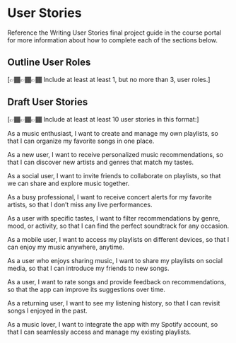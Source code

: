 # User Stories

Reference the Writing User Stories final project guide in the course portal for more information about how to complete each of the sections below.

## Outline User Roles

[👉🏾👉🏾👉🏾 Include at least at least 1, but no more than 3, user roles.]

## Draft User Stories

[👉🏾👉🏾👉🏾 Include at least at least 10 user stories in this format:]

As a music enthusiast, I want to create and manage my own playlists, so that I can organize my favorite songs in one place.

As a new user, I want to receive personalized music recommendations, so that I can discover new artists and genres that match my tastes.

As a social user, I want to invite friends to collaborate on playlists, so that we can share and explore music together.

As a busy professional, I want to receive concert alerts for my favorite artists, so that I don’t miss any live performances.

As a user with specific tastes, I want to filter recommendations by genre, mood, or activity, so that I can find the perfect soundtrack for any occasion.

As a mobile user, I want to access my playlists on different devices, so that I can enjoy my music anywhere, anytime.

As a user who enjoys sharing music, I want to share my playlists on social media, so that I can introduce my friends to new songs.

As a user, I want to rate songs and provide feedback on recommendations, so that the app can improve its suggestions over time.

As a returning user, I want to see my listening history, so that I can revisit songs I enjoyed in the past.

As a music lover, I want to integrate the app with my Spotify account, so that I can seamlessly access and manage my existing playlists.
